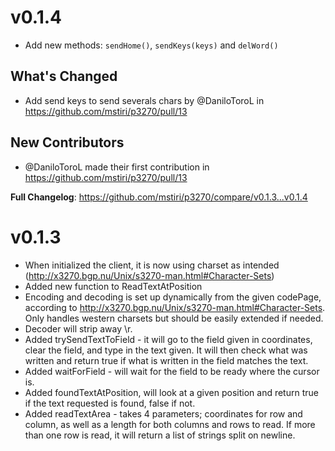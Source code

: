 
# v0.1.4
- Add new methods: `sendHome()`, `sendKeys(keys)`  and `delWord()`

## What's Changed
* Add send keys to send severals chars by @DaniloToroL in https://github.com/mstiri/p3270/pull/13

## New Contributors
* @DaniloToroL made their first contribution in https://github.com/mstiri/p3270/pull/13

**Full Changelog**: https://github.com/mstiri/p3270/compare/v0.1.3...v0.1.4

# v0.1.3
- When initialized the client, it is now using charset as intended (http://x3270.bgp.nu/Unix/s3270-man.html#Character-Sets)
- Added new function to ReadTextAtPosition
- Encoding and decoding is set up dynamically from the given codePage, according to http://x3270.bgp.nu/Unix/s3270-man.html#Character-Sets. Only handles western charsets but should be easily extended if needed.
- Decoder will strip away \r.
- Added trySendTextToField - it will go to the field given in coordinates, clear the field, and type in the text given. It will then check what was written and return true if what is written in the field matches the text.
- Added waitForField - will wait for the field to be ready where the cursor is.
- Added foundTextAtPosition, will look at a given position and return true if the text requested is found, false if not.
- Added readTextArea - takes 4 parameters; coordinates for row and column, as well as a length for both columns and rows to read. If more than one row is read, it will return a list of strings split on newline.
